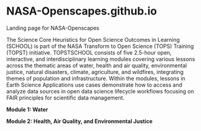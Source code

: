 # NASA-Openscapes.github.io

Landing page for NASA-Openscapes  

The Science Core Heuristics for Open Science Outcomes in Learning (SCHOOL) is part of the NASA Transform to Open Science (TOPS) Training (TOPST) initiative. TOPSTSCHOOL consists of five 2.5-hour open, interactive, and interdisciplinary learning modules covering various lessons across the thematic areas of water, health and air quality, environmental justice, natural disasters, climate, agriculture, and wildfires, integrating themes of population and infrastructure. Within the modules, lessons in Earth Science Applications use cases demonstrate how to access and analyze data sources in open data science lifecycle workflows focusing on FAIR principles for scientific data management.

**Module 1: Water**

**Module 2: Health, Air Quality, and Environmental Justice**

